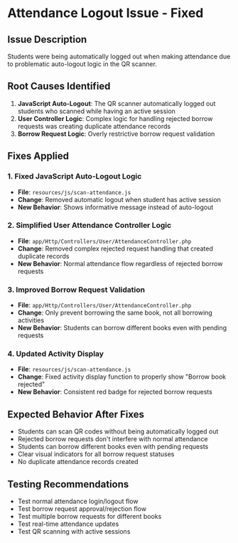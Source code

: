 # Attendance Logout Issue - Fixed

## Issue Description
Students were being automatically logged out when making attendance due to problematic auto-logout logic in the QR scanner.

## Root Causes Identified
1. **JavaScript Auto-Logout**: The QR scanner automatically logged out students who scanned while having an active session
2. **User Controller Logic**: Complex logic for handling rejected borrow requests was creating duplicate attendance records
3. **Borrow Request Logic**: Overly restrictive borrow request validation

## Fixes Applied

### 1. Fixed JavaScript Auto-Logout Logic
- **File**: `resources/js/scan-attendance.js`
- **Change**: Removed automatic logout when student has active session
- **New Behavior**: Shows informative message instead of auto-logout

### 2. Simplified User Attendance Controller Logic
- **File**: `app/Http/Controllers/User/AttendanceController.php`
- **Change**: Removed complex rejected request handling that created duplicate records
- **New Behavior**: Normal attendance flow regardless of rejected borrow requests

### 3. Improved Borrow Request Validation
- **File**: `app/Http/Controllers/User/AttendanceController.php`
- **Change**: Only prevent borrowing the same book, not all borrowing activities
- **New Behavior**: Students can borrow different books even with pending requests

### 4. Updated Activity Display
- **File**: `resources/js/scan-attendance.js`
- **Change**: Fixed activity display function to properly show "Borrow book rejected"
- **New Behavior**: Consistent red badge for rejected borrow requests

## Expected Behavior After Fixes
- Students can scan QR codes without being automatically logged out
- Rejected borrow requests don't interfere with normal attendance
- Students can borrow different books even with pending requests
- Clear visual indicators for all borrow request statuses
- No duplicate attendance records created

## Testing Recommendations
- Test normal attendance login/logout flow
- Test borrow request approval/rejection flow
- Test multiple borrow requests for different books
- Test real-time attendance updates
- Test QR scanning with active sessions

